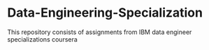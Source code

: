 # Data-Engineering-Specialization
This repository consists of assignments from IBM data engineer specializations coursera

